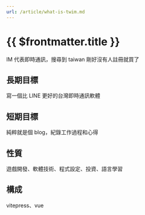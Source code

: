 ```yaml
---
url: /article/what-is-twim.md
---
```


# {{ $frontmatter.title }}

IM 代表即時通訊，搜尋到 taiwan 剛好沒有人註冊就買了

## 長期目標

寫一個比 LINE 更好的台灣即時通訊軟體

## 短期目標

純粹就是個 blog，紀錄工作過程和心得

## 性質

遊戲開發、軟體技術、程式設定、投資、語言學習

## 構成

vitepress、vue
